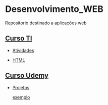 # Desenvolvimento_WEB
Repositorio destinado a aplicações  web

## [__Curso TI__](https://github.com/Igor0155/Desenvolvimento-WEB/tree/main/Curso_Senac)

  - [Atividades](https://github.com/Igor0155/Desenvolvimento-WEB/tree/main/Curso_Senac/Atividades)

  - [HTML](https://github.com/Igor0155/Desenvolvimento-WEB/tree/main/Curso_Senac/HTML)
  
## [__Curso Udemy__](https://github.com/Igor0155/Desenvolvimento_WEB/tree/main/Curso_Udemy)
   
   - [Projetos](https://github.com/Igor0155/Desenvolvimento_WEB/tree/main/Curso_Udemy/Projetos)
        
        [exemplo]()


